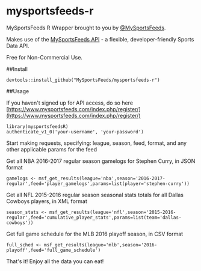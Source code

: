# mysportsfeeds-r

MySportsFeeds R Wrapper brought to you by [@MySportsFeeds](https://twitter.com/MySportsFeeds).

Makes use of the [MySportsFeeds API](https://www.mysportsfeeds.com) - a flexible, developer-friendly Sports Data API.

Free for Non-Commercial Use.

##Install

`devtools::install_github("MySportsFeeds/mysportsfeeds-r")`

##Usage

If you haven't signed up for API access, do so here [https://www.mysportsfeeds.com/index.php/register/](https://www.mysportsfeeds.com/index.php/register/)

```
library(mysportsfeedsR)
authenticate_v1_0('your-username', 'your-password')
```

Start making requests, specifying: league, season, feed, format, and any other applicable params for the feed

Get all NBA 2016-2017 regular season gamelogs for Stephen Curry, in JSON format

```
gamelogs <- msf_get_results(league='nba',season='2016-2017-regular',feed='player_gamelogs',params=list(player='stephen-curry'))
```

Get all NFL 2015-2016 regular season seasonal stats totals for all Dallas Cowboys players, in XML format

```
season_stats <- msf_get_results(league='nfl',season='2015-2016-regular',feed='cumulative_player_stats',params=list(team='dallas-cowboys'))
```

Get full game schedule for the MLB 2016 playoff season, in CSV format

```
full_sched <- msf_get_results(league='mlb',season='2016-playoff',feed='full_game_schedule')
```

That's it!  Enjoy all the data you can eat!

